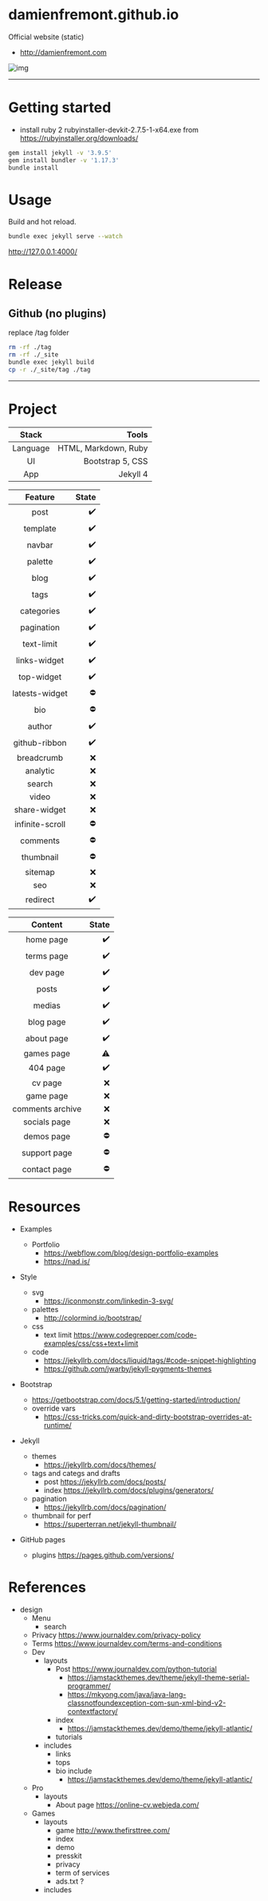 damienfremont.github.io
=======================

Official website (static) 
- http://damienfremont.com


![img](./doc/README.md-screenshot.png)

----

# Getting started

- install ruby 2 rubyinstaller-devkit-2.7.5-1-x64.exe from https://rubyinstaller.org/downloads/

````bash
gem install jekyll -v '3.9.5'
gem install bundler -v '1.17.3'
bundle install
````

# Usage

Build and hot reload.

````bash
bundle exec jekyll serve --watch
````

http://127.0.0.1:4000/


# Release

## Github (no plugins)

replace /tag folder
````bash
rm -rf ./tag
rm -rf ./_site
bundle exec jekyll build
cp -r ./_site/tag ./tag

````

----

# Project

|  Stack   |                Tools |
| :------: | -------------------: |
| Language | HTML, Markdown, Ruby |
|    UI    |     Bootstrap 5, CSS |
|   App    |             Jekyll 4 |

|     Feature     |              State |
| :-------------: | -----------------: |
|      post       | :heavy_check_mark: |
|    template     | :heavy_check_mark: |
|     navbar      | :heavy_check_mark: |
|     palette     | :heavy_check_mark: |
|      blog       | :heavy_check_mark: |
|      tags       | :heavy_check_mark: |
|   categories    | :heavy_check_mark: |
|   pagination    | :heavy_check_mark: |
|   text-limit    | :heavy_check_mark: |
|  links-widget   | :heavy_check_mark: |
|   top-widget    | :heavy_check_mark: |
| latests-widget  |         :no_entry: |
|       bio       |         :no_entry: |
|     author      | :heavy_check_mark: |
|  github-ribbon  | :heavy_check_mark: |
|  breadcrumb     |                :x: |
|    analytic     |                :x: |
|     search      |                :x: |
|      video      |                :x: |
|  share-widget   |                :x: |
| infinite-scroll |         :no_entry: |
|    comments     |         :no_entry: |
|    thumbnail    |         :no_entry: |
|     sitemap     |                :x: |
|       seo       |                :x: |
|    redirect     | :heavy_check_mark: |

|     Content      |              State |
| :--------------: | -----------------: |
|    home page     | :heavy_check_mark: |
|    terms page    | :heavy_check_mark: |
|     dev page     | :heavy_check_mark: |
|      posts       | :heavy_check_mark: |
|      medias      | :heavy_check_mark: |
|    blog page     | :heavy_check_mark: |
|    about page    | :heavy_check_mark: |
|    games page    |          :warning: |
|     404 page     | :heavy_check_mark: |
|     cv page      |                :x: |
|    game page     |                :x: |
| comments archive |                :x: |
|   socials page   |                :x: |
|    demos page    |         :no_entry: |
|   support page   |         :no_entry: |
|   contact page   |         :no_entry: |

# Resources

- Examples
  - Portfolio
    - https://webflow.com/blog/design-portfolio-examples
    - https://nad.is/
- Style
  - svg
    - https://iconmonstr.com/linkedin-3-svg/
  - palettes
    - http://colormind.io/bootstrap/
  - css
    - text limit https://www.codegrepper.com/code-examples/css/css+text+limit 
  - code
    - https://jekyllrb.com/docs/liquid/tags/#code-snippet-highlighting
    - https://github.com/jwarby/jekyll-pygments-themes
- Bootstrap
  - https://getbootstrap.com/docs/5.1/getting-started/introduction/
  - override vars
    - https://css-tricks.com/quick-and-dirty-bootstrap-overrides-at-runtime/
- Jekyll
  - themes
    - https://jekyllrb.com/docs/themes/
  - tags and categs and drafts
    - post  https://jekyllrb.com/docs/posts/
    - index https://jekyllrb.com/docs/plugins/generators/
  - pagination
    - https://jekyllrb.com/docs/pagination/
  - thumbnail for perf
    - https://superterran.net/jekyll-thumbnail/

- GitHub pages
  - plugins https://pages.github.com/versions/

# References

- design
  - Menu
    - search
  - Privacy https://www.journaldev.com/privacy-policy
  - Terms https://www.journaldev.com/terms-and-conditions
  - Dev
    - layouts
      - Post https://www.journaldev.com/python-tutorial
        - https://jamstackthemes.dev/theme/jekyll-theme-serial-programmer/
        - https://mkyong.com/java/java-lang-classnotfoundexception-com-sun-xml-bind-v2-contextfactory/
      - index
        - https://jamstackthemes.dev/demo/theme/jekyll-atlantic/
      - tutorials
    - includes
      - links
      - tops
      - bio include
        - https://jamstackthemes.dev/demo/theme/jekyll-atlantic/
  - Pro
    - layouts
      - About page  https://online-cv.webjeda.com/
  - Games 
    - layouts
      - game http://www.thefirsttree.com/
      - index
      - demo
      - presskit
      - privacy
      - term of services
      - ads.txt ?
    - includes
